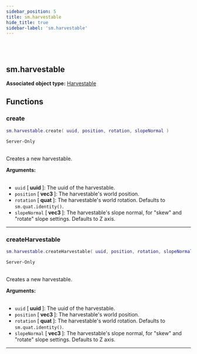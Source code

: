 ```yaml
---
sidebar_position: 5
title: sm.harvestable
hide_title: true
sidebar-label: 'sm.harvestable'
---
```


<br></br>

## sm.harvestable

**Associated object type:** [Harvestable](/docs/Terrain-Script-Environment/Userdata/Harvestable)

## Functions

### create

```lua
sm.harvestable.create( uuid, position, rotation, slopeNormal )
```
<code>Server-Only</code> <br></br>

Creates a new harvestable.

<strong>Arguments:</strong> <br></br>

- <code>uuid</code> [<strong> uuid </strong>]: The uuid of the harvestable.
- <code>position</code> [<strong> vec3 </strong>]: The harvestable's world position.
- <code>rotation</code> [<strong> quat </strong>]: The harvestable's world rotation. Defaults to <code>sm.quat.identity()</code>.
- <code>slopeNormal</code> [<strong> vec3 </strong>]: The harvestable's slope normal, for "skew" and "rotate" slope settings. Defaults to Z axis.

---

### createHarvestable

```lua
sm.harvestable.createHarvestable( uuid, position, rotation, slopeNormal )
```
<code>Server-Only</code> <br></br>

Creates a new harvestable.

<strong>Arguments:</strong> <br></br>

- <code>uuid</code> [<strong> uuid </strong>]: The uuid of the harvestable.
- <code>position</code> [<strong> vec3 </strong>]: The harvestable's world position.
- <code>rotation</code> [<strong> quat </strong>]: The harvestable's world rotation. Defaults to <code>sm.quat.identity()</code>.
- <code>slopeNormal</code> [<strong> vec3 </strong>]: The harvestable's slope normal, for "skew" and "rotate" slope settings. Defaults to Z axis.

---